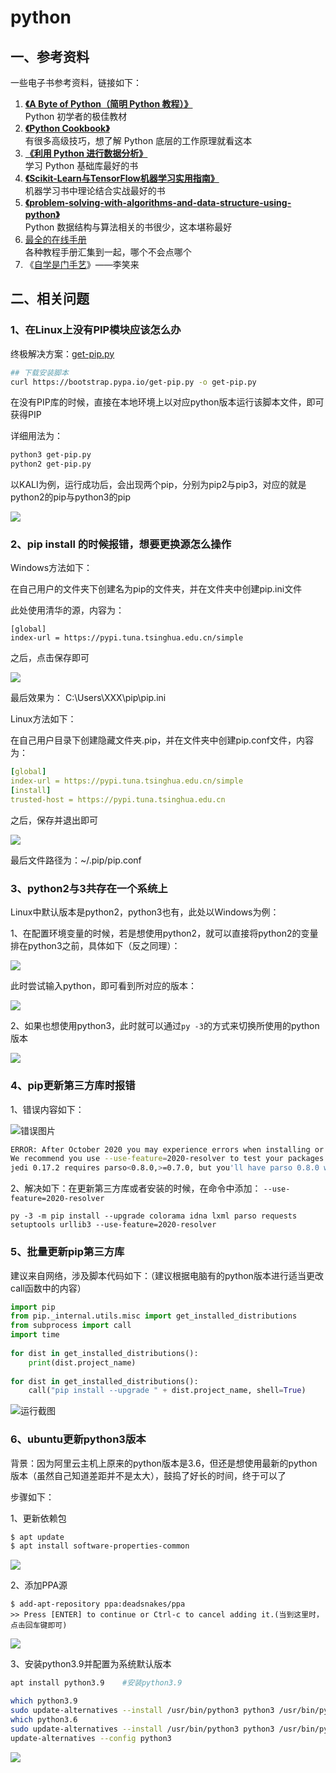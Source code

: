 # python

## 一、参考资料

一些电子书参考资料，链接如下：

1. &#x20;[**《A Byte of Python（简明 Python 教程）》**](https://wizardforcel.gitbooks.io/a-byte-of-python/content/)\
   Python 初学者的极佳教材
2. &#x20;[**《Python Cookbook》**](https://python3-cookbook.readthedocs.io/zh\_CN/latest/)\
   有很多高级技巧，想了解 Python 底层的工作原理就看这本
3. &#x20;[**《利用 Python 进行数据分析》**](https://seancheney.gitbook.io/python-for-data-analysis-2nd/)\
   学习 Python 基础库最好的书
4. &#x20;[**《Scikit-Learn与TensorFlow机器学习实用指南》**](https://hand2st.apachecn.org/#/README)\
   机器学习书中理论结合实战最好的书
5. &#x20;[**《problem-solving-with-algorithms-and-data-structure-using-python》**](https://facert.gitbooks.io/python-data-structure-cn/)\
   Python 数据结构与算法相关的书很少，这本堪称最好
6. [最全的在线手册](https://docs.pythontab.com)\
   各种教程手册汇集到一起，哪个不会点哪个
7. 《[自学是门手艺](http://lixiaolai.com/#/the-craft-of-selfteaching/)》——李笑来

## 二、相关问题

### 1、在Linux上没有PIP模块应该怎么办&#x20;

终极解决方案：[get-pip.py](https://bootstrap.pypa.io/get-pip.py)&#x20;

```bash
## 下载安装脚本
curl https://bootstrap.pypa.io/get-pip.py -o get-pip.py
```

在没有PIP库的时候，直接在本地环境上以对应python版本运行该脚本文件，即可获得PIP&#x20;

详细用法为：&#x20;

```bash
python3 get-pip.py 
python2 get-pip.py 
```

以KALI为例，运行成功后，会出现两个pip，分别为pip2与pip3，对应的就是python2的pip与python3的pip

![](<../../.gitbook/assets/image (522).png>)

### 2、pip install 的时候报错，想要更换源怎么操作&#x20;

Windows方法如下：&#x20;

在自己用户的文件夹下创建名为pip的文件夹，并在文件夹中创建pip.ini文件

此处使用清华的源，内容为：

```aspnet
[global] 
index-url = https://pypi.tuna.tsinghua.edu.cn/simple
```

&#x20;之后，点击保存即可&#x20;

![](<../../.gitbook/assets/image (524).png>)

最后效果为： C:\Users\XXX\pip\pip.ini&#x20;

Linux方法如下：&#x20;

在自己用户目录下创建隐藏文件夹.pip，并在文件夹中创建pip.conf文件，内容为：

```yaml
[global] 
index-url = https://pypi.tuna.tsinghua.edu.cn/simple
[install] 
trusted-host = https://pypi.tuna.tsinghua.edu.cn
```

之后，保存并退出即可&#x20;

![](<../../.gitbook/assets/image (518).png>)

最后文件路径为：\~/.pip/pip.conf&#x20;

### 3、python2与3共存在一个系统上&#x20;

Linux中默认版本是python2，python3也有，此处以Windows为例：

1、在配置环境变量的时候，若是想使用python2，就可以直接将python2的变量排在python3之前，具体如下（反之同理）：

![](<../../.gitbook/assets/image (525).png>)

此时尝试输入python，即可看到所对应的版本：

![](<../../.gitbook/assets/image (523).png>)

2、如果也想使用python3，此时就可以通过`py -3`的方式来切换所使用的python版本

![](<../../.gitbook/assets/image (521).png>)

### 4、pip更新第三方库时报错

1、错误内容如下：

![错误图片](<../../.gitbook/assets/image (804).png>)

```bash
ERROR: After October 2020 you may experience errors when installing or updating packages. This is because pip will change the way that it resolves dependency conflicts.
We recommend you use --use-feature=2020-resolver to test your packages with the new resolver before it becomes the default.
jedi 0.17.2 requires parso<0.8.0,>=0.7.0, but you'll have parso 0.8.0 which is incompatible.
```

2、解决如下：在更新第三方库或者安装的时候，在命令中添加：  `--use-feature=2020-resolver`

```
py -3 -m pip install --upgrade colorama idna lxml parso requests setuptools urllib3 --use-feature=2020-resolver
```

### 5、批量更新pip第三方库

&#x20;建议来自网络，涉及脚本代码如下：（建议根据电脑有的python版本进行适当更改call函数中的内容）

```python
import pip
from pip._internal.utils.misc import get_installed_distributions
from subprocess import call
import time
 
for dist in get_installed_distributions():
    print(dist.project_name)
 
for dist in get_installed_distributions():
    call("pip install --upgrade " + dist.project_name, shell=True)
```

![运行截图](<../../.gitbook/assets/image (862).png>)

### 6、ubuntu更新python3版本

&#x20;背景：因为阿里云主机上原来的python版本是3.6，但还是想使用最新的python版本（虽然自己知道差距并不是太大），鼓捣了好长的时间，终于可以了

&#x20;步骤如下：

1、更新依赖包

```bash
$ apt update
$ apt install software-properties-common
```

![](<../../.gitbook/assets/image (1071).png>)

2、添加PPA源

```
$ add-apt-repository ppa:deadsnakes/ppa
>> Press [ENTER] to continue or Ctrl-c to cancel adding it.(当到这里时，点击回车键即可)
```

![](<../../.gitbook/assets/image (1068).png>)

3、安装python3.9并配置为系统默认版本

```bash
apt install python3.9    #安装python3.9

which python3.9
sudo update-alternatives --install /usr/bin/python3 python3 /usr/bin/python3.9 1
which python3.6
sudo update-alternatives --install /usr/bin/python3 python3 /usr/bin/python3.6 2
update-alternatives --config python3
```

![](<../../.gitbook/assets/image (1070).png>)



